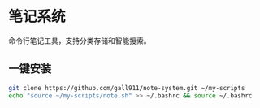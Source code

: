 # 笔记系统

命令行笔记工具，支持分类存储和智能搜索。

## 一键安装
```bash
git clone https://github.com/gall911/note-system.git ~/my-scripts
echo "source ~/my-scripts/note.sh" >> ~/.bashrc && source ~/.bashrc